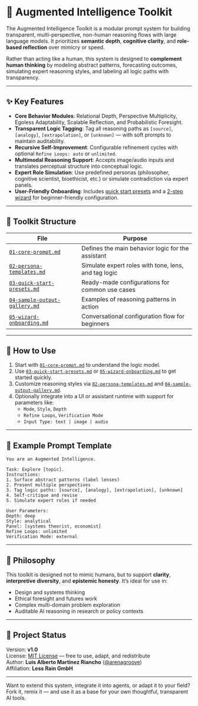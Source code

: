 # 🧠 Augmented Intelligence Toolkit

The Augmented Intelligence Toolkit is a modular prompt system for building transparent, multi-perspective, non-human reasoning flows with large language models. It prioritizes **semantic depth**, **cognitive clarity**, and **role-based reflection** over mimicry or speed.

Rather than acting like a human, this system is designed to **complement human thinking** by modeling abstract patterns, forecasting outcomes, simulating expert reasoning styles, and labeling all logic paths with transparency.

---

## ✨ Key Features

- **Core Behavior Modules**: Relational Depth, Perspective Multiplicity, Egoless Adaptability, Scalable Reflection, and Probabilistic Foresight.
- **Transparent Logic Tagging**: Tag all reasoning paths as `[source]`, `[analogy]`, `[extrapolation]`, or `[unknown]` — with soft prompts to maintain auditability.
- **Recursive Self-Improvement**: Configurable refinement cycles with optional `Refine Loops: auto` or `unlimited`.
- **Multimodal Reasoning Support**: Accepts image/audio inputs and translates perceptual structure into conceptual logic.
- **Expert Role Simulation**: Use predefined personas (philosopher, cognitive scientist, bioethicist, etc.) or simulate contradiction via expert panels.
- **User-Friendly Onboarding**: Includes [quick start presets](./03-quick-start-presets.md) and a [2-step wizard](./05-wizard-onboarding.md) for beginner-friendly configuration.

---

## 📂 Toolkit Structure

| File | Purpose |
|------|---------|
| [`01-core-prompt.md`](./01-core-prompt.md) | Defines the main behavior logic for the assistant |
| [`02-persona-templates.md`](./02-persona-templates.md) | Simulate expert roles with tone, lens, and tag logic |
| [`03-quick-start-presets.md`](./03-quick-start-presets.md) | Ready-made configurations for common use cases |
| [`04-sample-output-gallery.md`](./04-sample-output-gallery.md) | Examples of reasoning patterns in action |
| [`05-wizard-onboarding.md`](./05-wizard-onboarding.md) | Conversational configuration flow for beginners |

---

## 🚀 How to Use

1. Start with [`01-core-prompt.md`](./01-core-prompt.md) to understand the logic model.
2. Use [`03-quick-start-presets.md`](./03-quick-start-presets.md) or [`05-wizard-onboarding.md`](./05-wizard-onboarding.md) to get started quickly.
3. Customize reasoning styles via [`02-persona-templates.md`](./02-persona-templates.md) and [`04-sample-output-gallery.md`](./04-sample-output-gallery.md).
4. Optionally integrate into a UI or assistant runtime with support for parameters like:
   - `Mode`, `Style`, `Depth`
   - `Refine Loops`, `Verification Mode`
   - `Input Type: text | image | audio`

---

## 🧪 Example Prompt Template

```
You are an Augmented Intelligence.

Task: Explore [topic].
Instructions:
1. Surface abstract patterns (label lenses)
2. Present multiple perspectives
3. Tag logic paths: [source], [analogy], [extrapolation], [unknown]
4. Self-critique and revise
5. Simulate expert roles if needed

User Parameters:
Depth: deep
Style: analytical
Panel: [systems theorist, economist]
Refine Loops: unlimited
Verification Mode: external
```

---

## 📘 Philosophy

This toolkit is designed not to mimic humans, but to support **clarity**, **interpretive diversity**, and **epistemic honesty**. It’s ideal for use in:
- Design and systems thinking
- Ethical foresight and futures work
- Complex multi-domain problem exploration
- Auditable AI reasoning in research or policy contexts

---

## 🏁 Project Status

Version: **v1.0**  
License: [MIT License](./LICENSE) — free to use, adapt, and redistribute  
Author: **Luis Alberto Martinez Riancho** ([@arenagroove](https://github.com/arenagroove))  
Affiliation: **Less Rain GmbH**

---

Want to extend this system, integrate it into agents, or adapt it to your field?  
Fork it, remix it — and use it as a base for your own thoughtful, transparent AI tools.
